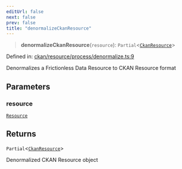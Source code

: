 ```yaml
---
editUrl: false
next: false
prev: false
title: "denormalizeCkanResource"
---
```


> **denormalizeCkanResource**(`resource`): `Partial`\<[`CkanResource`](/reference/_dpkit/ckan/ckanresource/)\>

Defined in: [ckan/resource/process/denormalize.ts:9](https://github.com/datisthq/dpkit/blob/7a3ebb9422265a09d2e84e0952d10e0101139f80/ckan/resource/process/denormalize.ts#L9)

Denormalizes a Frictionless Data Resource to CKAN Resource format

## Parameters

### resource

[`Resource`](/reference/dpkit/resource/)

## Returns

`Partial`\<[`CkanResource`](/reference/_dpkit/ckan/ckanresource/)\>

Denormalized CKAN Resource object
